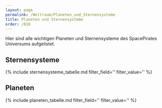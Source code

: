 ```yaml
---
layout: page
permalink: /Weltraum/Planeten_und_Sternensysteme
title: Planeten und Sternensysteme
order: /010
---
```


Hier sind alle wichtigen Planeten und Sternensysteme des SpacePirates Universums aufgelistet.

## Sternensysteme

{% include sternensysteme_tabelle.md  filter_field='' filter_value='' %}

## Planeten

{% include planeten_tabelle.md  filter_field='' filter_value='' %}
